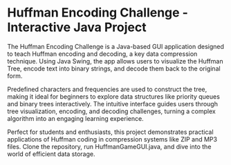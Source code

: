 # Huffman Encoding Challenge - Interactive Java Project
The Huffman Encoding Challenge is a Java-based GUI application designed to teach Huffman encoding and decoding, a key data compression technique. Using Java Swing, the app allows users to visualize the Huffman Tree, encode text into binary strings, and decode them back to the original form.

Predefined characters and frequencies are used to construct the tree, making it ideal for beginners to explore data structures like priority queues and binary trees interactively. The intuitive interface guides users through tree visualization, encoding, and decoding challenges, turning a complex algorithm into an engaging learning experience.

Perfect for students and enthusiasts, this project demonstrates practical applications of Huffman coding in compression systems like ZIP and MP3 files. Clone the repository, run HuffmanGameGUI.java, and dive into the world of efficient data storage.

